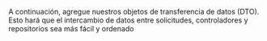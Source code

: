 A continuación, agregue nuestros objetos de transferencia de datos (DTO). Esto hará que el intercambio de datos entre solicitudes, controladores y repositorios sea más fácil y ordenado